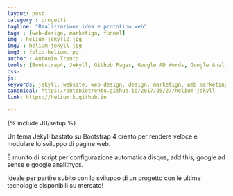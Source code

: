 ```yaml
---
layout: post
category : progetti
tagline: "Realizzazione idea e prototipo web"
tags : [web-design, marketign, funnel]
img : helium-jekyll2.jpg
img2 : helium-jekyll.jpg
img3 : folio-helium.jpg
author : Antonio Trento
tools: [Bootstrap4, Jekyll, Github Pages, Google AD Words, Google Analitycs]
css: 
js: 
keywords: jekyll, website, web design, design, marketign, web marketing
canonical: https://antoniotrento.github.io/2017/05/27/helium-jekyll
link: https://heliumjk.github.io

---
```

{% include JB/setup %}
<!--more-->

Un tema Jekyll bastato su Bootstrap 4 creato per rendere veloce e modulare lo sviluppo di pagine web.

È munito di script per configurazione automatica disqus, add this, google ad sense e google analithycs.

Ideale per partire subito con lo sviluppo di un progetto con le ultime tecnologie disponibili su mercato!
